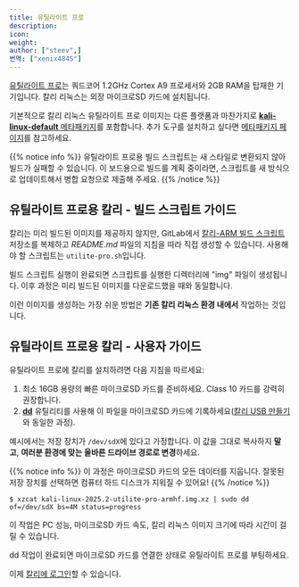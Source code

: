 ```yaml
---
title: 유틸라이트 프로
description:
icon:
weight:
author: ["steev",]
번역: ["xenix4845"]
---
```


[유틸라이트 프로](http://www.compulab.co.il/utilite-computer/web/utilite-overview)는 쿼드코어 1.2GHz Cortex A9 프로세서와 2GB RAM을 탑재한 기기입니다. 칼리 리눅스는 외장 마이크로SD 카드에 설치됩니다.

기본적으로 칼리 리눅스 유틸라이트 프로 이미지는 다른 플랫폼과 마찬가지로 [**kali-linux-default** 메타패키지](/docs/general-use/metapackages/)를 포함합니다. 추가 도구를 설치하고 싶다면 [메타패키지 페이지](/docs/general-use/metapackages/)를 참고하세요.

{{% notice info %}}
유틸라이트 프로용 빌드 스크립트는 새 스타일로 변환되지 않아 빌드가 실패할 수 있습니다. 이 보드용으로 빌드를 계획 중이라면, 스크립트를 새 방식으로 업데이트해서 병합 요청으로 제출해 주세요.
{{% /notice %}}

## 유틸라이트 프로용 칼리 - 빌드 스크립트 가이드

칼리는 미리 빌드된 이미지를 제공하지 않지만, GitLab에서 [칼리-ARM 빌드 스크립트](https://gitlab.com/kalilinux/build-scripts/kali-arm) 저장소를 복제하고 _README.md_ 파일의 지침을 따라 직접 생성할 수 있습니다. 사용해야 할 스크립트는 `utilite-pro.sh`입니다.

빌드 스크립트 실행이 완료되면 스크립트를 실행한 디렉터리에 "img" 파일이 생성됩니다. 이후 과정은 미리 빌드된 이미지를 다운로드했을 때와 동일합니다.

이런 이미지를 생성하는 가장 쉬운 방법은 **기존 칼리 리눅스 환경 내에서** 작업하는 것입니다.

## 유틸라이트 프로용 칼리 - 사용자 가이드

유틸라이트 프로에 칼리를 설치하려면 다음 지침을 따르세요:

1. 최소 16GB 용량의 빠른 마이크로SD 카드를 준비하세요. Class 10 카드를 강력히 권장합니다.
2. **[dd](https://manpages.debian.org/testing/coreutils/dd.1.en.html)** 유틸리티를 사용해 이 파일을 마이크로SD 카드에 기록하세요([칼리 USB 만들기](/docs/usb/live-usb-install-with-windows/)와 동일한 과정).

예시에서는 저장 장치가 `/dev/sdX`에 있다고 가정합니다. 이 값을 그대로 복사하지 **말고**, **여러분 환경에 맞는 올바른 드라이브 경로로 변경**하세요.

{{% notice info %}}
이 과정은 마이크로SD 카드의 모든 데이터를 지웁니다. 잘못된 저장 장치를 선택하면 컴퓨터 하드 디스크가 지워질 수 있어요!
{{% /notice %}}

```console
$ xzcat kali-linux-2025.2-utilite-pro-armhf.img.xz | sudo dd of=/dev/sdX bs=4M status=progress
```

이 작업은 PC 성능, 마이크로SD 카드 속도, 칼리 리눅스 이미지 크기에 따라 시간이 걸릴 수 있습니다.

dd 작업이 완료되면 마이크로SD 카드를 연결한 상태로 유틸라이트 프로를 부팅하세요.

이제 [칼리에 로그인](/docs/introduction/default-credentials/)할 수 있습니다.
